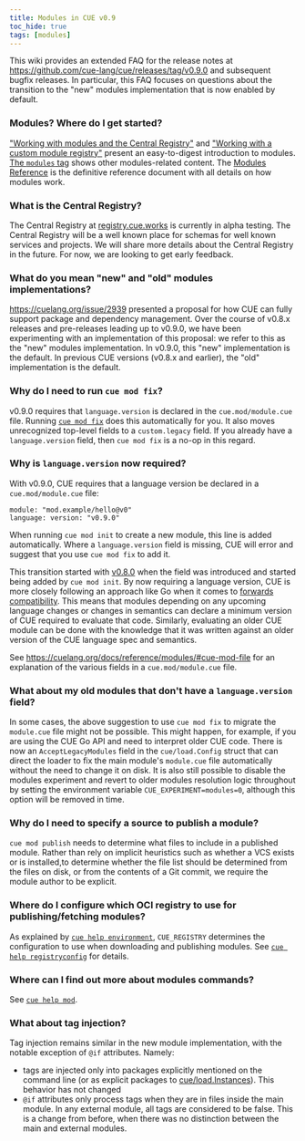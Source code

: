 ```yaml
---
title: Modules in CUE v0.9
toc_hide: true
tags: [modules]
---
```


This wiki provides an extended FAQ for the release notes at
https://github.com/cue-lang/cue/releases/tag/v0.9.0 and subsequent bugfix
releases. In particular, this FAQ focuses on questions about the transition to
the "new" modules implementation that is now enabled by default.

### Modules? Where do I get started?

["Working with modules and the Central Registry"](https://cuelang.org/docs/tutorial/working-with-the-central-registry/)
and
["Working with a custom module registry"](https://cuelang.org/docs/tutorial/working-with-a-custom-module-registry/)
present an easy-to-digest introduction to modules.
[The `modules` tag](https://cuelang.org/search/?q=tag:modules) shows other modules-related content.
The [Modules Reference](https://cuelang.org/docs/reference/modules/) is the
definitive reference document with all details on how modules work.

### What is the Central Registry?

The Central Registry at [registry.cue.works](https://registry.cue.works/) is
currently in alpha testing. The Central Registry will be a well known place for
schemas for well known services and projects. We will share more details about
the Central Registry in the future. For now, we are looking to get early
feedback.

### What do you mean "new" and "old" modules implementations?

https://cuelang.org/issue/2939 presented a proposal for how CUE can
fully support package and dependency management. Over the course of v0.8.x
releases and pre-releases leading up to v0.9.0, we have been experimenting with
an implementation of this proposal: we refer to this as the "new" modules
implementation. In v0.9.0, this "new" implementation is the default. In
previous CUE versions (v0.8.x and earlier), the "old" implementation is the
default.

### Why do I need to run `cue mod fix`?

v0.9.0 requires that `language.version` is declared in the `cue.mod/module.cue` file.
Running
[`cue mod fix`](https://cuelang.org/docs/reference/cli/cue-mod-fix/)
does this automatically for you. It also moves unrecognized top-level fields to
a `custom.legacy` field. If you already have a `language.version` field, then
`cue mod fix` is a no-op in this regard.

### Why is `language.version` now required?

With v0.9.0, CUE requires that a language version be declared in a `cue.mod/module.cue` file:

```
module: "mod.example/hello@v0"
language: version: "v0.9.0"
```

When running `cue mod init` to create a new module, this line is added
automatically. Where a `language.version` field is missing, CUE will error and
suggest that you use `cue mod fix` to add it.

This transition started with
[v0.8.0](https://github.com/cue-lang/cue/releases/tag/v0.8.0) when the field
was introduced and started being added by `cue mod init`.
By now requiring a language version, CUE is more closely following an approach
like Go when it comes to [forwards compatibility](https://go.dev/blog/toolchain).
This means that modules depending on any upcoming language changes or changes
in semantics can declare a minimum version of CUE required to evaluate that
code. Similarly, evaluating an older CUE module can be done with the knowledge
that it was written against an older version of the CUE language spec and
semantics.

See
https://cuelang.org/docs/reference/modules/#cue-mod-file
for an explanation of the various fields in a `cue.mod/module.cue` file.

### What about my old modules that don't have a `language.version` field?

In some cases, the above suggestion to use `cue mod fix` to migrate the
`module.cue` file might not be possible. This might happen, for example, if you
are using the CUE Go API and need to interpret older CUE code. There is now an
`AcceptLegacyModules` field in the `cue/load.Config` struct that can direct the
loader to fix the main module's `module.cue` file automatically without the
need to change it on disk. It is also still possible to disable the modules
experiment and revert to older modules resolution logic throughout by setting
the environment variable `CUE_EXPERIMENT=modules=0`, although this option will
be removed in time.

### Why do I need to specify a source to publish a module?

`cue mod publish` needs to determine what files to include in a published
module. Rather than rely on implicit heuristics such as whether a VCS exists or
is installed,to determine whether the file list should be determined from the
files on disk, or from the contents of a Git commit,  we require the module
author to be explicit.

### Where do I configure which OCI registry to use for publishing/fetching modules?

As explained by
[`cue help environment`](https://cuelang.org/docs/reference/cli/cue-environment/),
`CUE_REGISTRY` determines the configuration to use when downloading and
publishing modules. See
[`cue help registryconfig`](https://cuelang.org/docs/reference/cli/cue-registryconfig/)
for details.

### Where can I find out more about modules commands?

See [`cue help mod`](https://cuelang.org/docs/reference/cli/cue-mod/).

### What about tag injection?

Tag injection remains similar in the new module implementation, with the
notable exception of `@if` attributes. Namely:
- tags are injected only into packages explicitly mentioned on the command line
  (or as explicit packages to
  [cue/load.Instances](https://pkg.go.dev/cuelang.org/go/cue/load#Instances)).
  This behavior has not changed
- `@if` attributes only process tags when they are in files inside the main
  module. In any external module, all tags are considered to be false. This
  is a change from before, when there was no distinction between the
  main and external modules.

